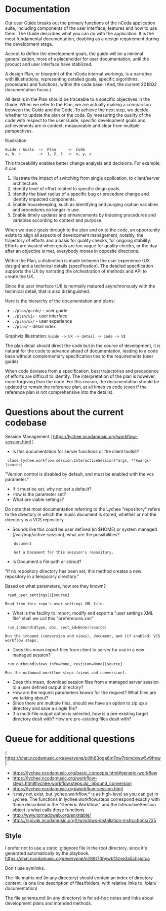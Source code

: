 # Documentation

Our user Guide breaks out the primary functions of the nCoda application suite,
including components of the user interface, features and how to use them.
The Guide describes what you can do with the application.
It is the most fundamental documentation, doubling as a design requirement
during the development stage.

Accept to define the development goals, the guide will be a minimal generalization,
more of a placeholder for user documentation, until the product and user interface have stabilized.

A design Plan, or blueprint of the nCoda internal workings, is a narrative with illustrations,
representing detailed goals, specific algorithms, procedures and functions, within the code base.
(And, the current 2018Q2 documentation focus.)

All details in the Plan should be traceable to a specific objectives in the Guide.
When we refer to the Plan, we are actually making a comparison between the Guide and the Code.
To achieve the next step, we decide whether to update the plan or the code.
By measuring the quality of the code with respect to the user Guide, specific
development goals and achievements are in context, measureable and clear from multiple perspectives.

Illustration:
```
Guide / Goals  ->  Plan     ->  Code
a, b, c        ->  1, 2, 3  ->  x, y, z
```

This traceability enables better change analysis and decisions. For example, it can 
1. Illustrate the impact of switching from single application, to client/server architecture.
1. Identify level of effort related to specific deign goals.
1. Identify the blast radius of a specific bug or procedure change and identify impacted components.
1. Enable housekeeping, such as identifying and purging orphan variables and procedures no longer in use.
1. Enable timely updates and enhancements by indexing procedures and variables according to context and purpose.

When we trace goals through to the plan and on to the code,
an opportunity exists to align all aspects of development management,
notably, the trajectory of efforts and a basis for quality checks, for ongoing stability.
Efforts are wasted when goals are too vague for quality checks, or the day after an objective is met, everybody moves in opposite directions.

Within the Plan, a distinction is made between the user experience (UX design) and a technical details (specification).
The detailed specification supports the UX by narrating the orchestration of methods and API to create the UX.

Since the user interface (UI) is normally matured asynchronously with the technical detail, that is also distinguished.

Here is the hierarchy of the documentation and plans:
* `./plan/guide/` - user guide
* `./plan/ui/` - user interface
* `./plan/ux/` - user experience
* `./plan/` - detail index

Graphviz Illustration: `Guide -> UX -> detail -> code -> UI` 


The plan detail should direct the code but in the course of development,
it is natural for the code to advance ahead of documentation,
leading to a code base without complementary specification
ties to the requirements (user guide)

When code deviates from a specification, best trajectories and precedence of efforts 
are difficult to identify. The interpretation of the plan is however, more forgiving than the code.
For this reason, the documentation should be updated to remain the reference plan, at all times vs code
(even if the reference plan is not comprehensive into the details).

# Questions about the current codebase

Session Management ( https://lychee.ncodamusic.org/workflow-session.html )

* Is this documentation for server functions or the client toolkit?

` class lychee.workflow.session.InteractiveSession(*args, **kwargs)[source]`

"Version control is disabled by default, and must be enabled with the vcs parameter."

* If it must be set, why not set a default?
* How is the parameter set?
* What are viable settings?

Do note that most documentation referring to the Lychee "repository" refers to the directory in which the music document is stored, whether or not the directory is a VCS repository.

* Sounds like this could be user defined (in $HOME) or system managed (/var/tmp/active-session), what are the possibilities?

`    document`

        Get a Document for this session's repository.

* Is Document a file path or stdout?

"If no repository directory has been set, this method creates a new repository in a temporary directory."

Based on what parameters, how are they known?




` read_user_settings()[source]`

    Read from this repo's user settings XML file.

* What is the facility to import, modify and export a "user settings XML file" shall we call this "preferences.xml"



` run_inbound(dtype, doc, sect_id=None)[source]`

    Run the inbound (conversion and views), document, and (if enabled) VCS workflow steps.

* Does this mean import files from client to server for use in a new managed session?


` run_outbound(views_info=None, revision=None)[source]`

    Run the outbound workflow steps (views and conversion).

* Does this mean, download session files from a managed server session to a user defined output directory?
* How are the request parameters known for the request? What files are we talking about?
* Since there are multiple files, should we have an option to zip up a directory and save a single file?
* If a multi-file output option is selected, how is a pre-existing target directory dealt with? How are pre-existing files dealt with?



# Queue for additional questions

( https://chat.ncodamusic.org/everyone/pl/ih63oga6m7nw7rpmdxww5y9fmw )
* https://lychee.ncodamusic.org/basic_concepts.html#generic-workflow
* https://lychee.ncodamusic.org/workflow-steps.html#lychee.workflow.steps.do_inbound_conversion
* https://lychee.ncodamusic.org/workflow-session.html
* it may not exist, but lychee.workflow.* is as high-level as you can get in Lychee. The functions in lychee.workflow.steps correspond exactly with those described in the "Generic Workflow," and the InteractiveSession object is what calls those functions
* http://www.tornadoweb.org/en/stable/
* https://spivak.ncodamusic.org/t/windows-installation-instructions/735


## Style

I prefer not to use a static .gitignore file in the root directory, since it's generated automatically by the playbook.
https://chat.ncodamusic.org/everyone/pl/89t73fyiwbf3zye3a5chsjctca

Don't use symlinks.

The file matrix.md (in any directory) should contain an index of directory content.
(a one line description of files/folders, with relative links to ./plan/ documentation)

The file schema.md (in any directory) is for ad-hoc notes and links about development plans and intended methods.

